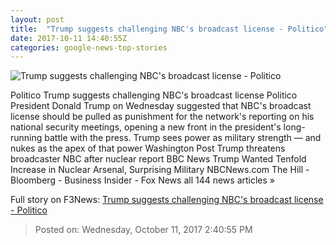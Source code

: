 ```yaml
---
layout: post
title:  "Trump suggests challenging NBC's broadcast license - Politico"
date: 2017-10-11 14:40:55Z
categories: google-news-top-stories
---
```


![Trump suggests challenging NBC's broadcast license - Politico](http://static.politico.com/a8/3d/e06bf7ad44bb9172909bd1b77fdf/20-donald-trump-20-ap-1160.jpg)

Politico Trump suggests challenging NBC's broadcast license Politico President Donald Trump on Wednesday suggested that NBC's broadcast license should be pulled as punishment for the network's reporting on his national security meetings, opening a new front in the president's long-running battle with the press. Trump sees power as military strength — and nukes as the apex of that power Washington Post Trump threatens broadcaster NBC after nuclear report BBC News Trump Wanted Tenfold Increase in Nuclear Arsenal, Surprising Military NBCNews.com The Hill - Bloomberg - Business Insider - Fox News all 144 news articles »


Full story on F3News: [Trump suggests challenging NBC's broadcast license - Politico](http://www.f3nws.com/n/dUGKBE)

> Posted on: Wednesday, October 11, 2017 2:40:55 PM
